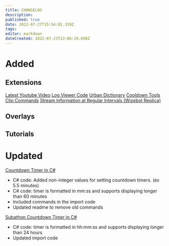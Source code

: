 ```yaml
---
title: CHANGELOG
description: 
published: true
date: 2022-07-27T15:54:01.339Z
tags: 
editor: markdown
dateCreated: 2022-07-23T22:06:19.698Z
---
```


# Added

## Extensions
[Latest Youtube Video](/extensions/latest-youtube-video)
[Log Viewer Code](/extensions/log-viewer)
[Urban Dictionary](/extensions/urban-dictionary)
[Cooldown Tools](/en/extensions/cooldown-tools)
[Clip Commands](/en/extensions/clip-commands)
[Stream Information at Regular Intervals (Wizebot Replica)](/extensions/stream-infos-at-regular-intervals)

## Overlays

## Tutorials

# Updated

[Countdown Timer in C#](/extensions/countdown-timer-in-c-sharp)
- C# code: Added non-integer values for setting countdown timers. (ex 5.5 minutes)
- C# code: timer is formatted in mm:ss and supports displaying longer than 60 minutes
- Included commands in the import code
- Updated readme to remove old commands

[Subathon Countdown Timer in C#](/extensions/subathon-countdown-timer-in-c-sharp)
- C# code: timer is formatted in hh:mm:ss and supports displaying longer than 24 hours
- Updated import code
